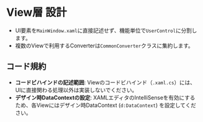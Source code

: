 # View層 設計

- UI要素を`MainWindow.xaml`に直接記述せず、機能単位で`UserControl`に分割します。
- 複数のViewで利用するConverterは`CommonConverter`クラスに集約します。

## コード規約

- **コードビハインドの記述範囲**: Viewのコードビハインド（`.xaml.cs`）には、UIに直接関わる処理以外は実装しないでください。
- **デザイン時DataContextの設定**: XAMLエディタのIntelliSenseを有効にするため、各Viewにはデザイン時DataContext (`d:DataContext`) を設定してください。